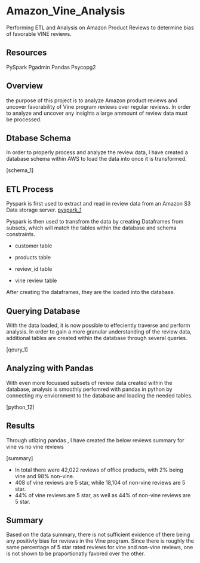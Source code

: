 # Amazon_Vine_Analysis
Performing ETL and Analysis on Amazon Product Reviews to determine bias of favorable VINE reviews. 

## Resources 
PySpark 
Pgadmin 
Pandas 
Psycopg2

## Overview 
the purpose of this project is to analyze Amazon product reviews and uncover favorability of Vine program reviews over regular reviews.
In order to analyze and uncover any insights a large ammount of review data must be processed. 

## Dtabase Schema 
In order to properly process and analyze the review data, I have created a database schema within AWS to load the data into once it is transformed. 

[schema_1]

## ETL Process 

Pyspark is first used to extract and read in review data from an Amazon S3 Data storage server. 
[pyspark_1]()

Pyspark is then used to transfrom the data by creating Dataframes from subsets, which will match the tables within the database and schema constraints. 

- customer table 

- products table 

- review_id table 

- vine review table

After creating the dataframes, they are the loaded into the database.


## Querying Database 

With the data loaded, it is now possible to effeciently traverse and perform analysis. 
In order to gain a more granular understanding of the review data, additional tables are created within the database through several queries. 

[qeury_1]

## Analyzing with Pandas  
With even more focussed subsets of review data created within the database, analysis is smoothly perfomred with pandas in python by connecting my enviornment to the database and loading the needed tables.

[python_12]


## Results 
Through utlizing pandas , I have created the below reviews summary for vine vs no vine reviews 

[summary] 

- In total there were 42,022 reviews of office products, with 2% being vine and 98% non-vine.
- 408 of vine reviews are 5 star, while 18,104 of non-vine reviews are 5 star. 
- 44% of vine reviews are 5 star, as well as 44% of non-vine reviews are 5 star.

## Summary 

Based on the data summary, there is not sufficient evidence of there being any positivty bias for reviews in the Vine program. 
Since there is roughly the same percentage of 5 star rated reviews for vine and non-vine reviews, one is not shown to be praportionatly favored over the other. 







